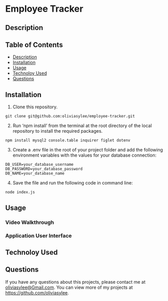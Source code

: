 # Employee Tracker

## Description

## Table of Contents
- [Description](#Description)
- [Installation](#Installation)
- [Usage](#Usage)
- [Technoloy Used](#Technoloy-Used)
- [Questions](#Questions)
## Installation
1. Clone this repository.
```
git clone git@github.com:oliviasylee/employee-tracker.git
```

2. Run ‘npm install’ from the terminal at the root directory of the local repository to install the required packages.
```
npm install mysql2 console.table inquirer figlet dotenv
```

3. Create a .env file in the root of your project folder and add the following environment variables with the values for your database connection:
```
DB_USER=your_database_username
DB_PASSWORD=your_database_password
DB_NAME=your_database_name
```

4. Save the file and run the following code in command line:
```
node index.js
```
## Usage

### Video Walkthrough
### Application User Interface
## Technoloy Used

## Questions
If you have any questions about this projects, please contact me at oliviasylee@Gmail.com. You can view more of my projects at https://github.com/oliviasylee.